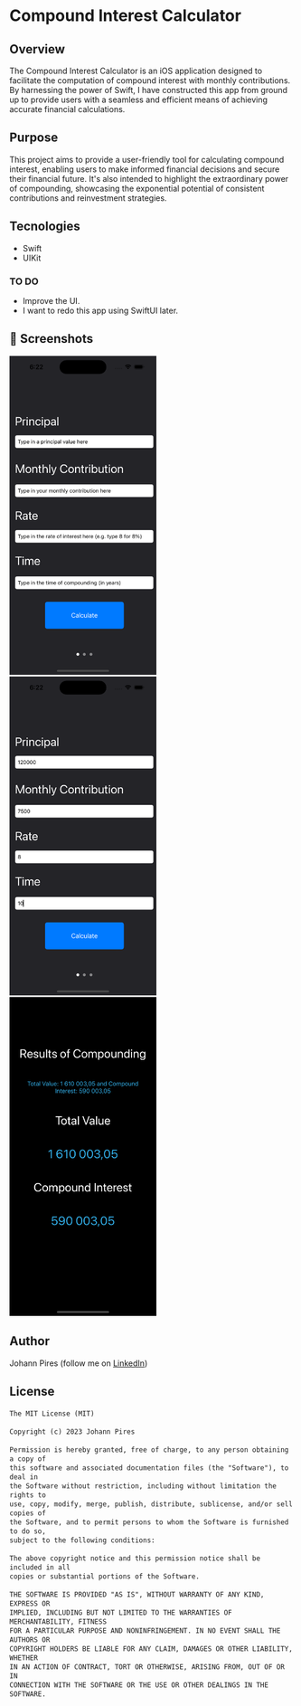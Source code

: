 # Compound Interest Calculator

## Overview
The Compound Interest Calculator is an iOS application designed to facilitate the computation of compound interest with monthly contributions. By harnessing the power of Swift, I have constructed this app from ground up to provide users with a seamless and efficient means of achieving accurate financial calculations.

## Purpose
This project aims to provide a user-friendly tool for calculating compound interest, enabling users to make informed financial decisions and secure their financial future. It's also intended to highlight the extraordinary power of compounding, showcasing the exponential potential of consistent contributions and reinvestment strategies.

## Tecnologies
* Swift
* UIKit

### TO DO
- Improve the UI.
- I want to redo this app using SwiftUI later.

## :camera_flash: Screenshots
<!-- You can add more screenshots here if you like -->

<img src="/Screenshots/Homescreen.png" width="260">&emsp;<img src="/Screenshots/Homescreen2.png" width="260">&emsp;<img src="/Screenshots/Result.png" width="260">

## Author
Johann Pires (follow me on [LinkedIn](https://www.linkedin.com/in/johann-p-261961215/))

## License
```
The MIT License (MIT)

Copyright (c) 2023 Johann Pires

Permission is hereby granted, free of charge, to any person obtaining a copy of
this software and associated documentation files (the "Software"), to deal in
the Software without restriction, including without limitation the rights to
use, copy, modify, merge, publish, distribute, sublicense, and/or sell copies of
the Software, and to permit persons to whom the Software is furnished to do so,
subject to the following conditions:

The above copyright notice and this permission notice shall be included in all
copies or substantial portions of the Software.

THE SOFTWARE IS PROVIDED "AS IS", WITHOUT WARRANTY OF ANY KIND, EXPRESS OR
IMPLIED, INCLUDING BUT NOT LIMITED TO THE WARRANTIES OF MERCHANTABILITY, FITNESS
FOR A PARTICULAR PURPOSE AND NONINFRINGEMENT. IN NO EVENT SHALL THE AUTHORS OR
COPYRIGHT HOLDERS BE LIABLE FOR ANY CLAIM, DAMAGES OR OTHER LIABILITY, WHETHER
IN AN ACTION OF CONTRACT, TORT OR OTHERWISE, ARISING FROM, OUT OF OR IN
CONNECTION WITH THE SOFTWARE OR THE USE OR OTHER DEALINGS IN THE SOFTWARE.
